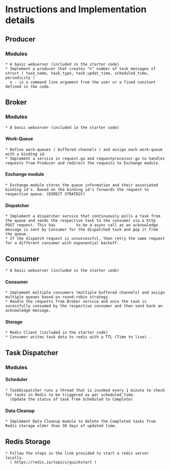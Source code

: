# Instructions and Implementation details

## Producer

### Modules
    * A basic webserver (included in the starter code) 
    * Implement a producer that creates "n" number of task messages of struct ( task_name, task_type, task_updat_time, scheduled_time, periodicity )
      n - is a command line argument from the user or a fixed constant defined in the code.  
       
## Broker

### Modules 
    * A basic webserver (included in the starter code) 
    
#### Work-Queue
    * Define work-queues ( buffered channels ) and assign each work-queue with a binding id.
    * Implement a service in request.go and requestprocessor.go to handles requests from Producer and redirect the requests to Exchange module.

#### Exchange module
    * Exchange module stores the queue information and their associated binding id's. Based on the binding id's forwards the request to respective queue. (DIRECT STRATEGY)

#### Dispatcher 
    * Implement a dispatcher service that continuously polls a task from the queue and sends the respective task to the consumer via a http POST request. This has         to be a async call as an acknowledge message is sent by Consumer for the dispatched task and pop it from the queue.
    * If the dispatch request is unsuccessful, then retry the same request for a different consumer with exponential backoff.

## Consumer
    * A basic webserver (included in the starter code) 

#### Consumer
    * Implememt multiple consumers (multiple buffered channels) and assign multiple queues based on round-robin strategy.
    * Handle the requests from Broker service and once the task is sucessfully consumed by the respective consumer and then send back an acknowledge message.

#### Storage
    * Redis Client (included in the starter code)
    * Consumer writes task data to redis with a TTL (Time to live) .

## Task Dispatcher

### Modules

#### Scheduler
    * TaskDispatcher runs a thread that is invoked every 1 minute to check for tasks in Redis to be triggered as per scheduled_time. 
      (Update the status of task from Scheduled to Complete)

#### Data Cleanup
    * Implement Data Cleanup module to delete the Completed tasks from Redis storage older than 30 days of updated time.

## Redis Storage
    * Follow the steps in the link provided to start a redis server locally. 
      ( https://redis.io/topics/quickstart )
